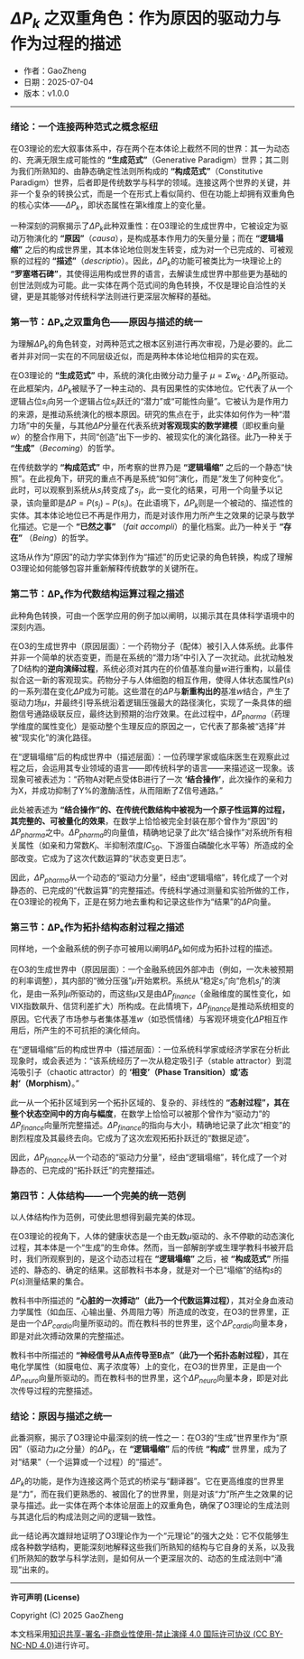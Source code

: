# **$\Delta P_k$ 之双重角色：作为原因的驱动力与作为过程的描述**

- 作者：GaoZheng
- 日期：2025-07-04
- 版本：v1.0.0

---

### 绪论：一个连接两种范式之概念枢纽

在O3理论的宏大叙事体系中，存在两个在本体论上截然不同的世界：其一为动态的、充满无限生成可能性的 **“生成范式”**（Generative Paradigm）世界；其二则为我们所熟知的、由静态确定性法则所构成的 **“构成范式”**（Constitutive Paradigm）世界，后者即是传统数学与科学的领域。连接这两个世界的关键，并非一个复杂的转换公式，而是一个在形式上看似简约、但在功能上却拥有双重角色的核心实体——$\Delta P_k$，即状态属性在第k维度上的变化量。

一种深刻的洞察揭示了$\Delta P_k$此种双重性：在O3理论的生成世界中，它被设定为驱动万物演化的 **“原因”**（*causa*），是构成基本作用力的矢量分量；而在 **“逻辑塌缩”** 之后的构成世界里，其本体论地位则发生转变，成为对一个已完成的、可被观察的过程的 **“描述”**（*descriptio*）。因此，$\Delta P_k$的功能可被类比为一块理论上的 **“罗塞塔石碑”**，其使得运用构成世界的语言，去解读生成世界中那些更为基础的创世法则成为可能。此一实体在两个范式间的角色转换，不仅是理论自洽性的关键，更是其能够对传统科学法则进行更深层次解释的基础。

### 第一节：ΔPₖ之双重角色——原因与描述的统一

为理解$\Delta P_k$的角色转变，对两种范式之根本区别进行再次审视，乃是必要的。此二者并非对同一实在的不同层级近似，而是两种本体论地位相异的实在观。

在O3理论的 **“生成范式”** 中，系统的演化由微分动力量子 $\mu = \Sigma w_k \cdot \Delta P_k$所驱动。在此框架内，$\Delta P_k$被赋予了一种主动的、具有因果性的实体地位。它代表了从一个逻辑占位$s_i$向另一个逻辑占位$s_j$跃迁的“潜力”或“可能性向量”。它被认为是作用力的来源，是推动系统演化的根本原因。研究的焦点在于，此实体如何作为一种“潜力场”中的矢量，与其他$\Delta P$分量在代表系统**对客观现实的数学建模**（即权重向量$w$）的整合作用下，共同“创造”出下一步的、被现实化的演化路径。此乃一种关于 **“生成”**（*Becoming*）的哲学。

在传统数学的 **“构成范式”** 中，所考察的世界乃是 **“逻辑塌缩”** 之后的一个静态“快照”。在此视角下，研究的重点不再是系统“如何”演化，而是“发生了何种变化”。此时，可以观察到系统从$s_i$转变成了$s_j$，此一变化的结果，可用一个向量予以记录，该向量即是$\Delta P = P(s_j) - P(s_i)$。在此语境下，$\Delta P_k$则是一个被动的、描述性的实体。其本体论地位已不再是作用力，而是对该作用力所产生之效果的记录与数学化描述。它是一个 **“已然之事”** （*fait accompli*）的量化档案。此乃一种关于 **“存在”** （*Being*）的哲学。

这场从作为“原因”的动力学实体到作为“描述”的历史记录的角色转换，构成了理解O3理论如何能够包容并重新解释传统数学的关键所在。

### 第二节：ΔPₖ作为代数结构运算过程之描述

此种角色转换，可由一个医学应用的例子加以阐明，以揭示其在具体科学语境中的深刻内涵。

在O3的生成世界中（原因层面）：一个药物分子（配体）被引入人体系统。此事件并非一个简单的状态变更，而是在系统的“潜力场”中引入了一次扰动。此扰动触发了D结构的**逆向演绎过程**，系统必须对其内在的价值基准向量$w$进行重构，以最佳拟合这一新的客观现实。药物分子与人体细胞的相互作用，使得人体状态属性$P(s)$的一系列潜在变化$\Delta P$成为可能。这些潜在的$\Delta P$与**新重构出的**基准$w$结合，产生了驱动力场$\mu$，并最终引导系统沿着逻辑压强最大的路径演化，实现了一条具体的细胞信号通路级联反应，最终达到预期的治疗效果。在此过程中，$\Delta P_{pharma}$（药理学维度的属性变化）是驱动整个生理反应的原因之一，它代表了那条被“选择”并被“现实化”的演化路径。

在“逻辑塌缩”后的构成世界中（描述层面）：一位药理学家或临床医生在观察此过程之后，会运用其专业领域的语言——即传统科学的语言——来描述这一现象。该现象可被表述为：“药物A对靶点受体B进行了一次 **‘结合操作’**，此次操作的亲和力为X，并成功抑制了Y%的激酶活性，从而阻断了Z信号通路。”

此处被表述为 **“结合操作”的、在传统代数结构中被视为一个原子性运算的过程，其完整的、可被量化的效果**，在数学上恰恰被完全封装在那个曾作为“原因”的$\Delta P_{pharma}$之中。$\Delta P_{pharma}$的向量值，精确地记录了此次“结合操作”对系统所有相关属性（如亲和力常数$K_i$、半抑制浓度$IC_{50}$、下游蛋白磷酸化水平等）所造成的全部改变。它成为了这次代数运算的“状态变更日志”。

因此，$\Delta P_{pharma}$从一个动态的“驱动力分量”，经由“逻辑塌缩”，转化成了一个对静态的、已完成的“代数运算”的完整描述。传统科学通过测量和实验所做的工作，在O3理论的视角下，正是在努力地去重构和记录这些作为“结果”的$\Delta P$向量。

### 第三节：ΔPₖ作为拓扑结构态射过程之描述

同样地，一个金融系统的例子亦可被用以阐明$\Delta P_k$如何成为拓扑过程的描述。

在O3的生成世界中（原因层面）：一个金融系统因外部冲击（例如，一次未被预期的利率调整），其内部的“微分压强”$\mu$开始累积。系统从“稳定$s_i$”向“危机$s_j$”的演化，是由一系列$\mu$所驱动的，而这些$\mu$又是由$\Delta P_{finance}$（金融维度的属性变化，如VIX指数飙升、信贷利差扩大）所构成。在此情境下，$\Delta P_{finance}$是推动系统相变的原因。它代表了市场参与者集体基准$w$（如恐慌情绪）与客观环境变化$\Delta P$相互作用后，所产生的不可抗拒的演化倾向。

在“逻辑塌缩”后的构成世界中（描述层面）：一位系统科学家或经济学家在分析此现象时，或会表述为：“该系统经历了一次从稳定吸引子（stable attractor）到混沌吸引子（chaotic attractor）的 **‘相变’（Phase Transition）或‘态射’（Morphism）**。”

此一从一个拓扑区域到另一个拓扑区域的、复杂的、非线性的 **“态射过程”，其在整个状态空间中的方向与幅度**，在数学上恰恰可以被那个曾作为“驱动力”的$\Delta P_{finance}$向量所完整描述。$\Delta P_{finance}$的指向与大小，精确地记录了此次“相变”的剧烈程度及其最终去向。它成为了这次宏观拓拓扑跃迁的“数据足迹”。

因此，$\Delta P_{finance}$从一个动态的“驱动力分量”，经由“逻辑塌缩”，转化成了一个对静态的、已完成的“拓扑跃迁”的完整描述。

### 第四节：人体结构——一个完美的统一范例

以人体结构作为范例，可使此思想得到最完美的体现。

在O3理论的视角下，人体的健康状态是一个由无数$\mu$驱动的、永不停歇的动态演化过程，其本体是一个“生成”的生命体。然而，当一部解剖学或生理学教科书被开启时，我们所观察到的，是这个动态过程在 **“逻辑塌缩”** 之后，被 **“构成范式”** 所描述的、静态的、确定的结果。这部教科书本身，就是对一个已“塌缩”的结构$s$的$P(s)$测量结果的集合。

教科书中所描述的 **“心脏的一次搏动”（此乃一个代数运算过程）**，其对全身血液动力学属性（如血压、心输出量、外周阻力等）所造成的改变，在O3的世界里，正是由一个$\Delta P_{cardio}$向量所驱动的。而在教科书的世界里，这个$\Delta P_{cardio}$向量本身，即是对此次搏动效果的完整描述。

教科书中所描述的 **“神经信号从A点传导至B点”（此乃一个拓扑态射过程）**，其在电化学属性（如膜电位、离子浓度等）上的变化，在O3的世界里，正是由一个$\Delta P_{neuro}$向量所驱动的。而在教科书的世界里，这个$\Delta P_{neuro}$向量本身，即是对此次传导过程的完整描述。

### 结论：原因与描述之统一

此番洞察，揭示了O3理论中最深刻的统一性之一：在O3的“生成”世界里作为“原因”（驱动力$\mu$之分量）的$\Delta P_k$，在 **“逻辑塌缩”** 后的传统 **“构成”** 世界里，成为了对“结果”（一个运算或一个过程）的“描述”。

$\Delta P_k$的功能，是作为连接这两个范式的桥梁与“翻译器”。它在更高维度的世界里是“力”，而在我们更熟悉的、被固化了的世界里，则是对该“力”所产生之效果的记录与描述。此一实体在两个本体论层面上的双重角色，确保了O3理论的生成法则与其退化后的构成法则之间的逻辑一致性。

此一结论再次雄辩地证明了O3理论作为一个“元理论”的强大之处：它不仅能够生成各种数学结构，更能深刻地解释这些我们所熟知的结构与它自身的关系，以及我们所熟知的数学与科学法则，是如何从一个更深层次的、动态的生成法则中“涌现”出来的。

---

**许可声明 (License)**

Copyright (C) 2025 GaoZheng 

本文档采用[知识共享-署名-非商业性使用-禁止演绎 4.0 国际许可协议 (CC BY-NC-ND 4.0)](https://creativecommons.org/licenses/by-nc-nd/4.0/deed.zh-Hans)进行许可。
